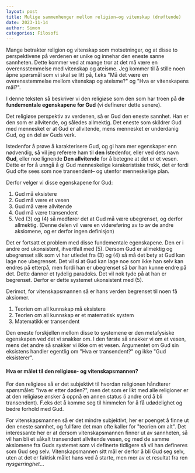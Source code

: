 ```yaml
---
layout: post
title: Mulige sammenhenger mellom religion–og vitenskap (drøftende)
date: 2023-11-14
author: Simon
categories: Filosofi 
---
```

Mange betrakter religion og vitenskap som motsetninger, og at disse to perspektivene på verdenen er unike og innehar den eneste sanne sannheten. Dette kommer ved at mange tror at det må være en overensstemmelse med vitenskap og ateisme. Jeg kommer til å stille noen åpne spørsmål som vi skal se litt på, f.eks "Må det være en overensstemmelse mellom vitenskap og ateisme?" og "Hva er vitenskapens mål?".

I denne teksten så beskriver vi den religiøse som den som har troen på **de fundementale egenskapene for Gud** (vi definerer dette senere).

Det religiøse perspektiv av verdenen, så er Gud den eneste sannhet. Han er den som er allvitende, og således allmektig. Det eneste som skildrer Gud med mennesket er at Gud er allvitende, mens mennesket er underdanig Gud, og en del av Guds verk. 

Istedenfor å prøve å karakterisere Gud, og gi ham mer egenskaper enn nødvendig, så vil jeg referere ham til **den** Istedenfor, eller ved dets navn **Gud**, eller noe lignende **Den allvitende** for å betegne at det er et vesen. Dette er for å unngå å gi Gud menneskelige karakeristiske trekk, det er fordi Gud ofte sees som noe transendent– og utenfor menneskelige plan. 

Derfor velger vi disse egenskapene for Gud:
1. Gud må eksistere
2. Gud må være et vesen
3. Gud må være allvitende
4. Gud må være transendent
5. Ved (3) og (4) så medfører det at Gud må være ubegrenset, og derfor allmektig. (Denne delen vil være en videreføring av to av de andre aksiomene, og er derfor ingen definisjon)

Det er fortsatt et problem med disse fundementale egenskapene. Den er i andre ord ukonsistent, ihvertfall med (5). Dersom Gud er allmektig og ubegrenset slik som vi har utledet fra (3) og (4) så må det bety at Gud kan lage noe ubegrenset. Det vil si at Gud kan lage noe som ikke han selv kan endres på etterpå, men fordi han er ubegrenset så bør han kunne endre på det. Dette danner et tydelig paradoks. Det vil nok tyde på at han er begrenset. Derfor er dette systemet ukonsistent med (5).

Derimot, for vitenskapsmannen så er hans verden begrenset til noen få aksiomer. 
1. Teorien om all kunnskap må eksistere 
2. Teorien om all kunnskap er et matematisk system 
3. Matematikk er transendent

Den eneste forskjellen mellom disse to systemene er den metafysiske egenskapen ved det vi snakker om. I den første så snakker vi om et vesen, mens det andre så snakker vi ikke om et vesen. Argumentet om Gud sin eksistens handler egentlig om "Hva er transendent?" og ikke "Gud eksisterer".  

#### Hva er målet til den religiøse- og vitenskapsmannen?

For den religiøse så er det subjektivt til hvordan religionen håndterer spørsmålet: "hva er etter døden?", men det som er likt med alle religioner er at den religiøse ønsker å oppnå en annen status (i andre ord å bli transendent). F.eks det å komme seg til himmelen for å få udødelighet og bedre forhold med Gud.

For vitenskapsmannen så er det mindre subjektivt, her er poenget å finne ut den eneste sannhet, og fullføre det man ofte kaller for "teorien om alt". Det interessante her er at dersom vitenskapsmannen finner ut av sannheten, så vil han bli et såkalt transendent allvitende vesen, og med de samme aksiomene fra Guds systemet som vi definerte tidligere så vil han defineres som Gud seg selv. Vitenskapsmannen sitt mål er derfor å bli Gud seg selv, uten at det er faktisk målet hans ved å starte, men mer av et resultat fra ren _nysgerringhet_...

<!-- #### Det allvitende og den allvitende  -->
<!---->
<!-- Den religiøse bærer på sin ydmykhet for **den** allvitende og allmektige, og vitenskapsmannen bærer ydmykhet for **det** allvitende. Den religiøse mener at den allvitende og allmektige er i form av et transendert vesen. For vitenskapsmannen så eksisterer det allvitende, men det er ukjent for ham. For vitenskapsmannen, så er hans mål å søke etter det transendente. Den religiøse søker også etter noe likt, men det er **den** transendente; han ønsker å vite mer om ham, og være en større del av hans bilde. Dette gjør ham ofte ved å se seg selv som underdanig, og mener det er umulig for ham å være på hans nivå. Vitenskapsmannen derimot, mener at det transendente skal søkes og forståes. Vitenskapsmannen mener at han har muligheten for å bli transendent. Vitenskapsmannen sin tankesett inkluderer derfor idèen om Gud. Den eneste forskjellen er bare at vitenskapsmannen er Guden i bilde, mens den religiøse er en del av Guds bilde. -->
<!---->
<!-- #### Den ateistiske vitenskapsmann  -->
<!---->
<!-- Den ateistiske vitenskapsmann vil ikke innrømme sin egen tabbe. Han nekter troen på en Gud, men innrømmer at det vesentlige kan bli transendent. Det er vanlig å tenke at det må være en overensstemmelse mellom ateisten og vitenskapsmannen, men det er det ikke. Disse to er rett og slett forskjellige. -->
